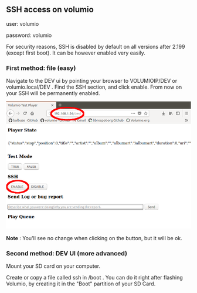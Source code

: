 ## SSH access on volumio

user: volumio

password: volumio

For security reasons, SSH is disabled by default on all versions after 2.199 (except first boot). It can be however enabled very easily.

### First method: file (easy)

Navigate to the DEV ui by pointing your browser to VOLUMIOIP/DEV or volumio.local/DEV . Find the SSH section, and click enable. From now on your SSH will be permanently enabled.

<img src="./img/ssh_enable.png">


__Note__ : You'll see no change when clicking on the button, but it will be ok.


### Second method: DEV UI (more advanced)

Mount your SD card on your computer.

Create or copy a file called ssh in /boot . You can do it right after flashing Volumio, by creating it in the "Boot" partition of your SD Card.
